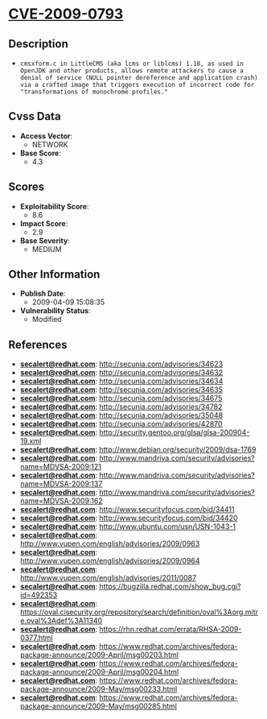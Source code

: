 
# [CVE-2009-0793](http://secunia.com/advisories/34623)

## Description

- `cmsxform.c in LittleCMS (aka lcms or liblcms) 1.18, as used in OpenJDK and other products, allows remote attackers to cause a denial of service (NULL pointer dereference and application crash) via a crafted image that triggers execution of incorrect code for "transformations of monochrome profiles."`

## Cvss Data

- **Access Vector**:
  - NETWORK
- **Base Score**:
  - 4.3

## Scores

- **Exploitability Score**:
  - 8.6
- **Impact Score**:
  - 2.9
- **Base Severity**:
  - MEDIUM

## Other Information

- **Publish Date**:
  - 2009-04-09 15:08:35
- **Vulnerability Status**:
  - Modified

## References

- **secalert@redhat.com**: http://secunia.com/advisories/34623
- **secalert@redhat.com**: http://secunia.com/advisories/34632
- **secalert@redhat.com**: http://secunia.com/advisories/34634
- **secalert@redhat.com**: http://secunia.com/advisories/34635
- **secalert@redhat.com**: http://secunia.com/advisories/34675
- **secalert@redhat.com**: http://secunia.com/advisories/34782
- **secalert@redhat.com**: http://secunia.com/advisories/35048
- **secalert@redhat.com**: http://secunia.com/advisories/42870
- **secalert@redhat.com**: http://security.gentoo.org/glsa/glsa-200904-19.xml
- **secalert@redhat.com**: http://www.debian.org/security/2009/dsa-1769
- **secalert@redhat.com**: http://www.mandriva.com/security/advisories?name=MDVSA-2009:121
- **secalert@redhat.com**: http://www.mandriva.com/security/advisories?name=MDVSA-2009:137
- **secalert@redhat.com**: http://www.mandriva.com/security/advisories?name=MDVSA-2009:162
- **secalert@redhat.com**: http://www.securityfocus.com/bid/34411
- **secalert@redhat.com**: http://www.securityfocus.com/bid/34420
- **secalert@redhat.com**: http://www.ubuntu.com/usn/USN-1043-1
- **secalert@redhat.com**: http://www.vupen.com/english/advisories/2009/0963
- **secalert@redhat.com**: http://www.vupen.com/english/advisories/2009/0964
- **secalert@redhat.com**: http://www.vupen.com/english/advisories/2011/0087
- **secalert@redhat.com**: https://bugzilla.redhat.com/show_bug.cgi?id=492353
- **secalert@redhat.com**: https://oval.cisecurity.org/repository/search/definition/oval%3Aorg.mitre.oval%3Adef%3A11340
- **secalert@redhat.com**: https://rhn.redhat.com/errata/RHSA-2009-0377.html
- **secalert@redhat.com**: https://www.redhat.com/archives/fedora-package-announce/2009-April/msg00203.html
- **secalert@redhat.com**: https://www.redhat.com/archives/fedora-package-announce/2009-April/msg00204.html
- **secalert@redhat.com**: https://www.redhat.com/archives/fedora-package-announce/2009-May/msg00233.html
- **secalert@redhat.com**: https://www.redhat.com/archives/fedora-package-announce/2009-May/msg00285.html

